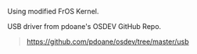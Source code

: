 Using modified FrOS Kernel.

USB driver from pdoane's OSDEV GitHub Repo.
> https://github.com/pdoane/osdev/tree/master/usb